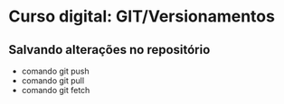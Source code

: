 # Curso digital: GIT/Versionamentos

## Salvando alterações no repositório
* comando git push
* comando git pull
* comando git fetch
